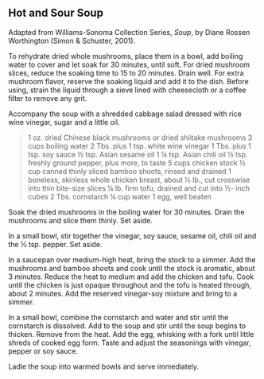 ## Hot and Sour Soup

Adapted from Williams-Sonoma Collection Series, _Soup_, by Diane Rossen
Worthington (Simon & Schuster, 2001). 

To rehydrate dried whole mushrooms, place them in a bowl, add boiling water to
cover and let soak for 30 minutes, until soft. For dried mushroom slices,
reduce the soaking time to 15 to 20 minutes. Drain well. For extra mushroom
flavor, reserve the soaking liquid and add it to the dish. Before using, strain
the liquid through a sieve lined with cheesecloth or a coffee filter to remove
any grit.

Accompany the soup with a shredded cabbage salad dressed with rice wine
vinegar, sugar and a little oil.

> 1 oz. dried Chinese black mushrooms or dried shiitake mushrooms
> 3 cups boiling water
> 2 Tbs. plus 1 tsp. white wine vinegar
> 1 Tbs. plus 1 tsp. soy sauce
> ½ tsp. Asian sesame oil
> 1 ¼ tsp. Asian chili oil
> ½ tsp. freshly ground pepper, plus more, to taste
> 5 cups chicken stock
> ½ cup canned thinly sliced bamboo shoots, rinsed and drained
> 1 boneless, skinless whole chicken breast, about ½ lb., cut crosswise into thin bite-size slices
> ¼ lb. firm tofu, drained and cut into ½- inch cubes
> 2 Tbs. cornstarch
> ¼ cup water
> 1 egg, well beaten

Soak the dried mushrooms in the boiling water for 30 minutes. Drain the
mushrooms and slice them thinly. Set aside.

In a small bowl, stir together the vinegar, soy sauce, sesame oil, chili oil
and the ½ tsp. pepper. Set aside.

In a saucepan over medium-high heat, bring the stock to a simmer. Add the
mushrooms and bamboo shoots and cook until the stock is aromatic, about 3
minutes. Reduce the heat to medium and add the chicken and tofu. Cook until the
chicken is just opaque throughout and the tofu is heated through, about 2
minutes. Add the reserved vinegar-soy mixture and bring to a simmer.

In a small bowl, combine the cornstarch and water and stir until the cornstarch
is dissolved. Add to the soup and stir until the soup begins to thicken. Remove
from the heat. Add the egg, whisking with a fork until little shreds of cooked
egg form. Taste and adjust the seasonings with vinegar, pepper or soy sauce.

Ladle the soup into warmed bowls and serve immediately.



